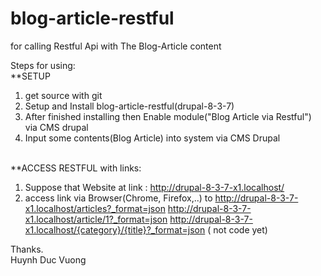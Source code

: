 # blog-article-restful
for calling Restful Api with The Blog-Article content

Steps for using:
<br/>**SETUP
1) get source with git
2) Setup and Install blog-article-restful(drupal-8-3-7)
3) After finished installing then Enable module("Blog Article via Restful") via CMS drupal
4) Input some contents(Blog Article) into system via CMS Drupal

<br/>**ACCESS RESTFUL with links:
1) Suppose that Website at link : http://drupal-8-3-7-x1.localhost/
2) access link via Browser(Chrome, Firefox,..) to 
  http://drupal-8-3-7-x1.localhost/articles?_format=json
  http://drupal-8-3-7-x1.localhost/article/1?_format=json
  http://drupal-8-3-7-x1.localhost/{category}/{title}?_format=json ( not code yet)
 
Thanks.
<br/>
Huynh Duc Vuong
